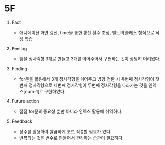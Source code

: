 # 5F
1) Fact
    - 애니메이션 화면 갱신, time을 통한 갱신 횟수 조정, 별도의 클래스 형식으로 작성 학습
2) Feeling
    - 뱀을 정사각형 3개로 만들고 3개를 이어주어서 구현하는 것이 상당히 어려웠다.
     
3) Finding
    - for문을 활용해서 3개 정사각형을 이어주고 방향 전환 시 두번째 정사각형이 첫번째 정사각형으로 세번째 정사각형이 두번째 정사각형을 따라가는 것을 인덱스[num-1]로 구현하였다. 
4) Future action
    - 점점 for문의 중요성 뿐만 아니라 인덱스 활용에 취약하다.
5) Feedback
   - 상수를 활용하여 깔끔하게 코드 작성할 필요가 있다.
   - 반복되는 것은 변수로 만들어서 관리하는 습관이 필요하다.